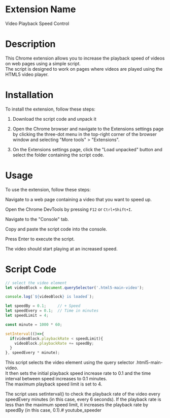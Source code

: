 # Extension Name
Video Playback Speed Control

# Description
This Chrome extension allows you to increase the playback speed of videos on web pages using a simple script. <br/>
The script is designed to work on pages where videos are played using the HTML5 video player.

# Installation
To install the extension, follow these steps:

1) Download the script code and unpack it

2) Open the Chrome browser and navigate to the Extensions settings page by clicking the three-dot menu in the top-right corner of the browser window and selecting "More tools" > "Extensions".

3) On the Extensions settings page, click the "Load unpacked" button and select the folder containing the script code.

# Usage
To use the extension, follow these steps:

Navigate to a web page containing a video that you want to speed up.

Open the Chrome DevTools by pressing `F12` or `Ctrl+Shift+I`.

Navigate to the "Console" tab.

Copy and paste the script code into the console.

Press Enter to execute the script.

The video should start playing at an increased speed.

# Script Code
``` javascript
// select the video element
let videoBlock = document.querySelector('.html5-main-video');

console.log(`${videoBlock} is loaded`);

let speedBy = 0.1;     // + Speed
let speedEvery = 0.1;  // Time in minutes
let speedLimit = 4;

const minute = 1000 * 60;

setInterval(()=>{
  if(videoBlock.playbackRate < speedLimit){
    videoBlock.playbackRate += speedBy;
  }
}, speedEvery * minute);
```

This script selects the video element using the query selector .html5-main-video. <br/>
It then sets the initial playback speed increase rate to 0.1 and the time interval between speed increases to 0.1 minutes. <br/> 
The maximum playback speed limit is set to 4.

The script uses setInterval() to check the playback rate of the video every speedEvery minutes (in this case, every 6 seconds). If the playback rate is less than the maximum speed limit, it increases the playback rate by speedBy (in this case, 0.1).# youtube_speeder
